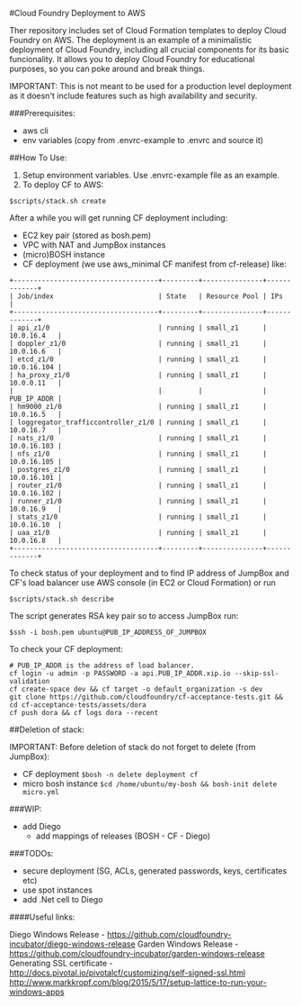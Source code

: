 #Cloud Foundry Deployment to AWS

Ther repository includes  set of Cloud Formation templates to deploy Cloud Foundry on AWS.
The deployment is an example of a minimalistic deployment of Cloud Foundry, including all crucial components for its basic funcionality. It allows you to deploy Cloud Foundry for educational purposes, so you can poke around and break things.

IMPORTANT: This is not meant to be used for a production level deployment as it doesn't include features such as high availability and security.

###Prerequisites:
- aws cli
- env variables (copy from .envrc-example to .envrc and source it)

##How To Use:

1. Setup environment variables. Use .envrc-example file as an example.
2. To deploy CF to AWS:
```
$scripts/stack.sh create
```

After a while you will get running CF deployment including:
- EC2 key pair (stored as bosh.pem)
- VPC with NAT and JumpBox instances
- (micro)BOSH instance
- CF deployment (we use aws_minimal CF manifest from cf-release) like:
```
+------------------------------------+---------+---------------+-------------+
| Job/index                          | State   | Resource Pool | IPs         |
+------------------------------------+---------+---------------+-------------+
| api_z1/0                           | running | small_z1      | 10.0.16.4   |
| doppler_z1/0                       | running | small_z1      | 10.0.16.6   |
| etcd_z1/0                          | running | small_z1      | 10.0.16.104 |
| ha_proxy_z1/0                      | running | small_z1      | 10.0.0.11   |
|                                    |         |               | PUB_IP_ADDR |
| hm9000_z1/0                        | running | small_z1      | 10.0.16.5   |
| loggregator_trafficcontroller_z1/0 | running | small_z1      | 10.0.16.7   |
| nats_z1/0                          | running | small_z1      | 10.0.16.103 |
| nfs_z1/0                           | running | small_z1      | 10.0.16.105 |
| postgres_z1/0                      | running | small_z1      | 10.0.16.101 |
| router_z1/0                        | running | small_z1      | 10.0.16.102 |
| runner_z1/0                        | running | small_z1      | 10.0.16.9   |
| stats_z1/0                         | running | small_z1      | 10.0.16.10  |
| uaa_z1/0                           | running | small_z1      | 10.0.16.8   |
+------------------------------------+---------+---------------+-------------+
```
To check status of your deployment and to find IP address of JumpBox and CF's load balancer use AWS console (in EC2 or Cloud Formation) or run
```
$scripts/stack.sh describe
```

The script generates RSA key pair so to access JumpBox run:
```
$ssh -i bosh.pem ubuntu@PUB_IP_ADDRESS_OF_JUMPBOX
```
To check your CF deployment:
```
# PUB_IP_ADDR is the address of load balancer.
cf login -u admin -p PASSWORD -a api.PUB_IP_ADDR.xip.io --skip-ssl-validation
cf create-space dev && cf target -o default_organization -s dev
git clone https://github.com/cloudfoundry/cf-acceptance-tests.git && cd cf-acceptance-tests/assets/dora
cf push dora && cf logs dora --recent
```

##Deletion of stack:

IMPORTANT: Before deletion of stack do not forget to delete (from JumpBox):
- CF deployment
```$bosh -n delete deployment cf```
- micro bosh instance
```$cd /home/ubuntu/my-bosh && bosh-init delete micro.yml```

###WIP:
- add Diego
  - add mappings of releases (BOSH - CF - Diego)

###TODOs:
- secure deployment (SG, ACLs, generated passwords, keys, certificates etc)
- use spot instances
- add .Net cell to Diego

####Useful links:

Diego Windows Release - https://github.com/cloudfoundry-incubator/diego-windows-release
Garden Windows Release - https://github.com/cloudfoundry-incubator/garden-windows-release
Generating SSL certificate - http://docs.pivotal.io/pivotalcf/customizing/self-signed-ssl.html
http://www.markkropf.com/blog/2015/5/17/setup-lattice-to-run-your-windows-apps
